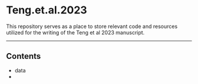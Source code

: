 # Teng.et.al.2023

This repository serves as a place to store relevant code and resources utilized for the writing of the Teng et al 2023 manuscript.

---
## Contents
* data
* 
